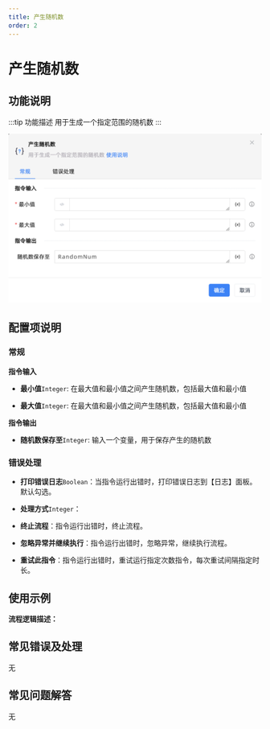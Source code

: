 ```yaml
---
title: 产生随机数
order: 2
---
```


# 产生随机数

## 功能说明

:::tip 功能描述
用于生成一个指定范围的随机数
:::

![产生随机数](../../assets/产生随机数_command.png)

## 配置项说明

### 常规

**指令输入**

- **最小值**`Integer`: 在最大值和最小值之间产生随机数，包括最大值和最小值

- **最大值**`Integer`: 在最大值和最小值之间产生随机数，包括最大值和最小值


**指令输出**

- **随机数保存至**`Integer`: 输入一个变量，用于保存产生的随机数

### 错误处理

- **打印错误日志**`Boolean`：当指令运行出错时，打印错误日志到【日志】面板。默认勾选。

- **处理方式**`Integer`：

 - **终止流程**：指令运行出错时，终止流程。

 - **忽略异常并继续执行**：指令运行出错时，忽略异常，继续执行流程。

 - **重试此指令**：指令运行出错时，重试运行指定次数指令，每次重试间隔指定时长。

## 使用示例

**流程逻辑描述：** 

## 常见错误及处理

无

## 常见问题解答

无

